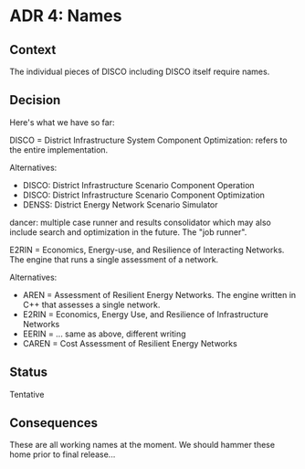# ADR 4: Names

## Context

The individual pieces of DISCO including DISCO itself require names.


## Decision

Here's what we have so far:

DISCO = District Infrastructure System Component Optimization: refers to the entire implementation.

Alternatives:

- DISCO: District Infrastructure Scenario Component Operation
- DISCO: District Infrastructure Scenario Component Optimization
- DENSS: District Energy Network Scenario Simulator


dancer: multiple case runner and results consolidator which may also include search and optimization in the future.
The "job runner".

E2RIN = Economics, Energy-use, and Resilience of Interacting Networks.
The engine that runs a single assessment of a network.

Alternatives:

- AREN = Assessment of Resilient Energy Networks. The engine written in C++ that assesses a single network.
- E2RIN = Economics, Energy Use, and Resilience of Infrastructure Networks
- EERIN = ... same as above, different writing
- CAREN = Cost Assessment of Resilient Energy Networks


## Status

Tentative


## Consequences

These are all working names at the moment.
We should hammer these home prior to final release...
